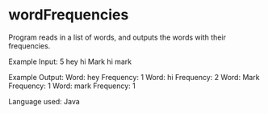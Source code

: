 # wordFrequencies
Program reads in a list of words, and outputs the words with their frequencies.

Example Input:
5
hey
hi
Mark
hi
mark 

Example Output:
Word: hey    Frequency: 1
Word: hi    Frequency: 2
Word: Mark    Frequency: 1
Word: mark    Frequency: 1 

Language used: Java
